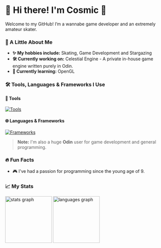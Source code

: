 # 👋 Hi there! I'm Cosmic 🦉

Welcome to my GitHub! I’m a wannabe game developer and an extremely amateur skater.

### 🌌 A Little About Me
- **✨ My hobbies include:** Skating, Game Development and Stargazing
- **🛠️ Currently working on:** Celestial Engine - A private in-house game engine written purely in Odin.
- **🌱 Currently learning:** OpenGL

### 🛠️ Tools, Languages & Frameworks I Use
#### 🔨 Tools
[![Tools](https://skillicons.dev/icons?i=neovim,figma,powershell)](https://skillicons.dev)
#### 🌐 Languages & Frameworks
[![Frameworks](https://skillicons.dev/icons?i=gradle,java,kotlin)](https://skillicons.dev)<br>
> **Note:**
> I'm also a huge **Odin** user for game development and general programming.

### 🔥 Fun Facts
- 🎮 I've had a passion for programming since the young age of 9.

### 📈 My Stats
<div align="left">
  <img src="https://github-readme-stats.vercel.app/api?username=CosmoHoots&hide_title=true&hide_rank=true&show_icons=true&include_all_commits=true&count_private=true&disable_animations=true&theme=rose_pine&locale=en&hide_border=true&order=1" height="150" alt="stats graph"  />
  <img src="https://github-readme-stats.vercel.app/api/top-langs?username=CosmoHoots&locale=en&hide_title=false&layout=compact&card_width=320&langs_count=3&theme=rose_pine&hide_border=true&order=2" height="150" alt="languages graph"  />
</div>
